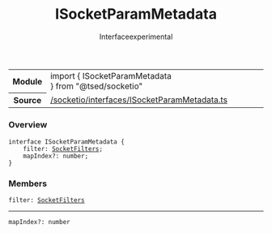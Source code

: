
<header class="symbol-info-header"><h1 id="isocketparammetadata">ISocketParamMetadata</h1><label class="symbol-info-type-label interface">Interface</label><label class="api-type-label experimental" title="experimental">experimental</label></header>
<!-- summary -->
<section class="symbol-info"><table class="is-full-width"><tbody><tr><th>Module</th><td><div class="lang-typescript"><span class="token keyword">import</span> { ISocketParamMetadata }&nbsp;<span class="token keyword">from</span>&nbsp;<span class="token string">"@tsed/socketio"</span></div></td></tr><tr><th>Source</th><td><a href="https://github.com/Romakita/ts-express-decorators/blob/v4.0.6/src//socketio/interfaces/ISocketParamMetadata.ts#L0-L0">/socketio/interfaces/ISocketParamMetadata.ts</a></td></tr></tbody></table></section>
<!-- overview -->


### Overview


<pre><code class="typescript-lang "><span class="token keyword">interface</span> ISocketParamMetadata <span class="token punctuation">{</span>
    filter<span class="token punctuation">:</span> <a href="#api/socketio/socketfilters"><span class="token">SocketFilters</span></a><span class="token punctuation">;</span>
    mapIndex?<span class="token punctuation">:</span> <span class="token keyword">number</span><span class="token punctuation">;</span>
<span class="token punctuation">}</span></code></pre>


<!-- Parameters -->

<!-- Description -->

<!-- Members -->







### Members



<div class="method-overview">
<pre><code class="typescript-lang ">filter<span class="token punctuation">:</span> <a href="#api/socketio/socketfilters"><span class="token">SocketFilters</span></a></code></pre>
</div>




<hr/>



<div class="method-overview">
<pre><code class="typescript-lang ">mapIndex?<span class="token punctuation">:</span> <span class="token keyword">number</span></code></pre>
</div>








